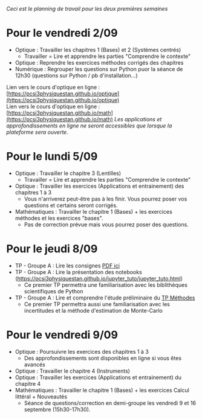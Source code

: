 _Ceci est le planning de travail pour les deux premières semaines_
# Pour le vendredi 2/09
* Optique : Travailler les chapitres 1 (Bases) et 2 (Systèmes centrés)
    * Travailler = Lire et apprendre les parties "Comprendre le contexte"
* Optique : Reprendre les exercices méthodes corrigés des chapitres
* Numérique : Regrouper les questions sur Python puor la séance de 12h30 (questions sur Python / pb d'installation...)

Lien vers le cours d'optique en ligne : [https://pcsi3physiquestan.github.io/optique](https://pcsi3physiquestan.github.io/optique)  
Lien vers le cours d'optique en ligne : [https://pcsi3physiquestan.github.io/math](https://pcsi3physiquestan.github.io/math)
_Les applications et approfondissements en ligne ne seront accessibles que lorsque la plateforme sera ouverte._


# Pour le lundi 5/09
* Optique : Travailler le chapitre 3 (Lentilles)
    * Travailler = Lire et apprendre les parties "Comprendre le contexte"
* Optique : Travailler les exercices (Applications et entrainement) des chapitres 1 à 3
    * Vous n'arriverez peut-être pas à les finir. Vous pourrez poser vos questions et certains seront corrigés.
* Mathématiques : Travailler le chapitre 1 (Bases) + les exercices méthodes et les exercices "bases".
    * Pas de correction prévue mais vous pourrez poser des questions.


# Pour le jeudi 8/09
* TP - Groupe A : Lire les consignes [PDF ici](https://github.com/pcsi3physiquestan/donnees_exp/blob/main/consignes_tp.pdf?raw=true)
* TP - Groupe A : Lire la présentation des notebooks (https://pcsi3physiquestan.github.io/jupyter_tuto/jupyter_tuto.html)
    * Ce premier TP permettra une familiarisation avec les biblithèques scientifiques de Python
* TP - Groupe A : Lire et comprendre l'étude préliminaire du [TP Méthodes](https://pcsi3physiquestan.github.io/tp1_methodes/notebook/exo_protocole.html)
    * Ce premier TP permettra aussi une familiarisation avec les incertitudes et la méthode d'estimation de Monte-Carlo

# Pour le vendredi 9/09
* Optique : Poursuivre les exercices des chapitres 1 à 3
    * Des approfondissements sont disponibles en ligne si vous êtes avancés
* Optique : Travailler le chapitre 4 (Instruments)
* Optique : Travailler les exercices (Applications et entrainement) du chapitre 4
* Mathématiques : Travailler le chapitre 1 (Bases) + les exercices Calcul littéral + Nouveautés
    * Séance de questions/correction en demi-groupe les vendredi 9 et 16 septembre (15h30-17h30).

